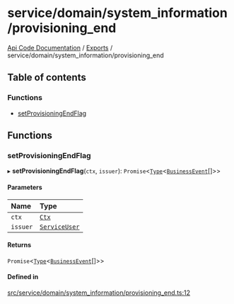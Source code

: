 # service/domain/system\_information/provisioning\_end
[Api Code Documentation](../README.md) / [Exports](../modules.md) / service/domain/system\_information/provisioning\_end

## Table of contents

### Functions

- [setProvisioningEndFlag](service_domain_system_information_provisioning_end.md#setprovisioningendflag)

## Functions

### setProvisioningEndFlag

▸ **setProvisioningEndFlag**(`ctx`, `issuer`): `Promise`\<[`Type`](result.md#type)\<[`BusinessEvent`](service_domain_business_event.md#businessevent)[]\>\>

#### Parameters

| Name | Type |
| :------ | :------ |
| `ctx` | [`Ctx`](../interfaces/lib_ctx.Ctx.md) |
| `issuer` | [`ServiceUser`](../interfaces/service_domain_organization_service_user.ServiceUser.md) |

#### Returns

`Promise`\<[`Type`](result.md#type)\<[`BusinessEvent`](service_domain_business_event.md#businessevent)[]\>\>

#### Defined in

[src/service/domain/system_information/provisioning_end.ts:12](https://github.com/openkfw/TruBudget/blob/92640998/api/src/service/domain/system_information/provisioning_end.ts#L12)
